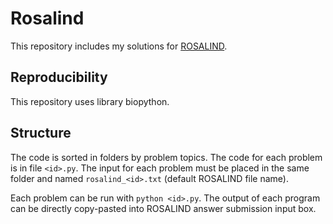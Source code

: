 # Rosalind

This repository includes my solutions for [ROSALIND](https://rosalind.info/).

## Reproducibility

This repository uses library biopython.

## Structure

The code is sorted in folders by problem topics. The code for each problem is in file `<id>.py`. The input for each problem must be placed in the same folder and named `rosalind_<id>.txt` (default ROSALIND file name).

Each problem can be run with `python <id>.py`. The output of each program can be directly copy-pasted into ROSALIND answer submission input box.